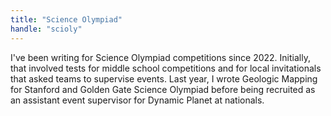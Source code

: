 ```yaml
---
title: "Science Olympiad"
handle: "scioly"
---
```


I've been writing for Science Olympiad competitions since 2022. Initially, that involved tests for middle school competitions and for local invitationals that asked teams to supervise events. Last year, I wrote Geologic Mapping for Stanford and Golden Gate Science Olympiad before being recruited as an assistant event supervisor for Dynamic Planet at nationals. 
